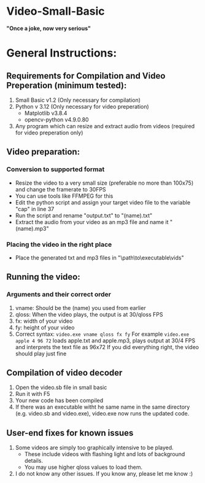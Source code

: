 # Video-Small-Basic
**"Once a joke, now very serious"**

# General Instructions:

## Requirements for Compilation and Video Preperation (minimum tested):
1. Small Basic v1.2 (Only necessary for compilation)
2. Python v 3.12 (Only necessary for video preperation)
     - Matplotlib v3.8.4
     - opencv-python v4.9.0.80
3. Any program which can resize and extract audio from videos (required for video preperation only)

## Video preparation:

### Conversion to supported format
*  Resize the video to a very small size (preferable no more than 100x75) and change the framerate to 30FPS
*  You can use tools like FFMPEG for this
*  Edit the python script and assign your target video file to the variable "cap" in line 37
*  Run the script and rename "output.txt" to "(name).txt"
*  Extract the audio from your video as an mp3 file and name it "(name).mp3"

### Placing the video in the right place
*  Place the generated txt and mp3 files in "\path\to\executable\vids\"

## Running the video:

### Arguments and their correct order
1. vname: Should be the (name) you used from earlier
2. qloss: When the video plays, the output is at 30/qloss FPS
3. fx: width of your video
4. fy: height of your video
5. Correct syntax: `video.exe vname qloss fx fy`
For example `video.exe apple 4 96 72` loads apple.txt and apple.mp3, plays output at 30/4 FPS and interprets the text file as 96x72
If you did everything right, the video should play just fine

## Compilation of video decoder
1. Open the video.sb file in small basic
2. Run it with F5
3. Your new code has been compiled
4. If there was an executable witht he same name in the same directory (e.g. video.sb and video.exe), video.exe now runs the updated code.

## User-end fixes for known issues
1.  Some videos are simply too graphically intensive to be played.
     - These include videos with flashing light and lots of background details.
     - You may use higher qloss values to load them.
2.   I do not know any other issues. If you know any, please let me know :)

